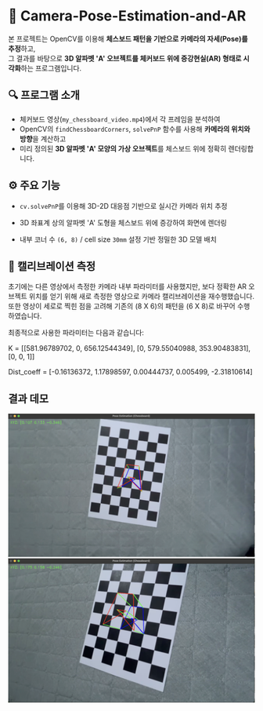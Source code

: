# 📐 Camera-Pose-Estimation-and-AR

본 프로젝트는 OpenCV를 이용해 **체스보드 패턴을 기반으로 카메라의 자세(Pose)를 추정**하고,  
그 결과를 바탕으로 **3D 알파벳 'A' 오브젝트를 체커보드 위에 증강현실(AR) 형태로 시각화**하는 프로그램입니다.

## 🔍 프로그램 소개

- 체커보드 영상(`my_chessboard_video.mp4`)에서 각 프레임을 분석하여
- OpenCV의 `findChessboardCorners`, `solvePnP` 함수를 사용해 **카메라의 위치와 방향**을 계산하고
- 미리 정의된 **3D 알파벳 'A' 모양의 가상 오브젝트**를 체스보드 위에 정확히 렌더링합니다.

## ⚙️ 주요 기능

- `cv.solvePnP`를 이용해 3D-2D 대응점 기반으로 실시간 카메라 위치 추정

- 3D 좌표계 상의 알파벳 'A' 도형을 체스보드 위에 증강하여 화면에 렌더링

- 내부 코너 수 `(6, 8)` / cell size `30mm` 설정 기반 정밀한 3D 모델 배치

## 🧪 캘리브레이션 측정

초기에는 다른 영상에서 측정한 카메라 내부 파라미터를 사용했지만, 보다 정확한 AR 오브젝트 위치를 얻기 위해 새로 측정한 영상으로 카메라 캘리브레이션을 재수행했습니다. 또한 영상이 세로로 찍힌 점을 고려해 기존의 (8 X 6)의 패턴을 (6 X 8)로 바꾸어 수행하였습니다. 

최종적으로 사용한 파라미터는 다음과 같습니다:

K = [[581.96789702, 0,  656.12544349], [0, 579.55040988, 353.90483831], [0, 0, 1]]

Dist_coeff = [-0.16136372, 1.17898597, 0.00444737, 0.005499, -2.31810614]

## 결과 데모
![결과 이미지1](data/result1.png)
![결과 이미지2](data/result2.png)




